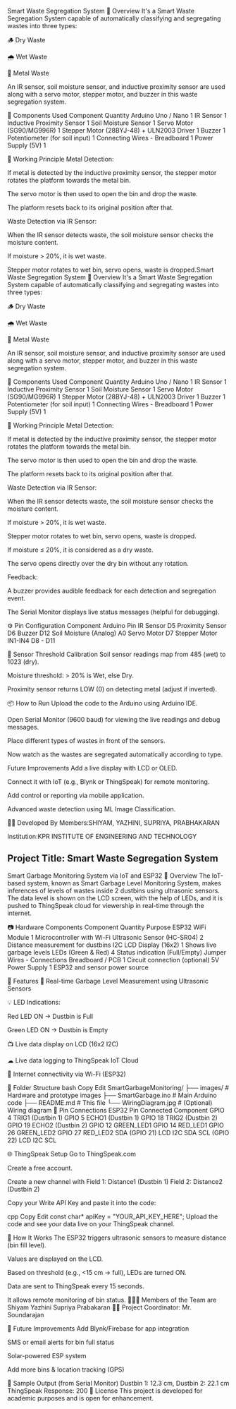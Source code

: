 Smart Waste Segregation System
📌 Overview
It's a Smart Waste Segregation System capable of automatically classifying and segregating wastes into three types:

🪵 Dry Waste

🌧 Wet Waste

🧲 Metal Waste

An IR sensor, soil moisture sensor, and inductive proximity sensor are used along with a servo motor, stepper motor, and buzzer in this waste segregation system.

🧰 Components Used
Component	Quantity
Arduino Uno / Nano	1
IR Sensor	1
Inductive Proximity Sensor	1
Soil Moisture Sensor	1
Servo Motor (SG90/MG996R)	1
Stepper Motor (28BYJ-48) + ULN2003 Driver	1
Buzzer	1
Potentiometer (for soil input)	1
Connecting Wires	-
Breadboard	1
Power Supply (5V)	1

🧠 Working Principle
Metal Detection:

If metal is detected by the inductive proximity sensor, the stepper motor rotates the platform towards the metal bin.

The servo motor is then used to open the bin and drop the waste. 

The platform resets back to its original position after that.

Waste Detection via IR Sensor:

When the IR sensor detects waste, the soil moisture sensor checks the moisture content.

If moisture > 20%, it is wet waste.

Stepper motor rotates to wet bin, servo opens, waste is dropped.Smart Waste Segregation System
📌 Overview
It's a Smart Waste Segregation System capable of automatically classifying and segregating wastes into three types:

🪵 Dry Waste

🌧 Wet Waste

🧲 Metal Waste

An IR sensor, soil moisture sensor, and inductive proximity sensor are used along with a servo motor, stepper motor, and buzzer in this waste segregation system.

🧰 Components Used
Component	Quantity
Arduino Uno / Nano	1
IR Sensor	1
Inductive Proximity Sensor	1
Soil Moisture Sensor	1
Servo Motor (SG90/MG996R)	1
Stepper Motor (28BYJ-48) + ULN2003 Driver	1
Buzzer	1
Potentiometer (for soil input)	1
Connecting Wires	-
Breadboard	1
Power Supply (5V)	1

🧠 Working Principle
Metal Detection:

If metal is detected by the inductive proximity sensor, the stepper motor rotates the platform towards the metal bin.

The servo motor is then used to open the bin and drop the waste. 

The platform resets back to its original position after that.

Waste Detection via IR Sensor:

When the IR sensor detects waste, the soil moisture sensor checks the moisture content.

If moisture > 20%, it is wet waste.

Stepper motor rotates to wet bin, servo opens, waste is dropped.

If moisture ≤ 20%, it is considered as a dry waste.

The servo opens directly over the dry bin without any rotation.

Feedback:

A buzzer provides audible feedback for each detection and segregation event.

The Serial Monitor displays live status messages (helpful for debugging).

⚙ Pin Configuration
Component	Arduino Pin
IR Sensor	D5
Proximity Sensor	D6
Buzzer	D12
Soil Moisture (Analog)	A0
Servo Motor	D7
Stepper Motor IN1-IN4	D8 - D11

🔄 Sensor Threshold Calibration
Soil sensor readings map from 485 (wet) to 1023 (dry).

Moisture threshold: > 20% is Wet, else Dry.

Proximity sensor returns LOW (0) on detecting metal (adjust if inverted).

📦 How to Run
Upload the code to the Arduino using Arduino IDE.

Open Serial Monitor (9600 baud) for viewing the live readings and debug messages.

Place different types of wastes in front of the sensors.

Now watch as the wastes are segregated automatically according to type.

Future Improvements
Add a live display with LCD or OLED.

Connect it with IoT (e.g., Blynk or ThingSpeak) for remote monitoring.

Add control or reporting via mobile application.

Advanced waste detection using ML Image Classification.

👨‍💻 Developed By
Members:SHIYAM, YAZHINI, SUPRIYA, PRABHAKARAN

Institution:KPR INSTITUTE OF ENGINEERING AND TECHNOLOGY

Project Title: Smart Waste Segregation System
-------------------------------------------------

Smart Garbage Monitoring System via IoT and ESP32
📌 Overview
The IoT-based system, known as Smart Garbage Level Monitoring System, makes inferences of levels of wastes inside 2 dustbins using ultrasonic sensors. The data level is shown on the LCD screen, with the help of LEDs, and it is pushed to ThingSpeak cloud for viewership in real-time through the internet.

📷 Hardware Components
Component	Quantity	Purpose
ESP32 WiFi Module	1	Microcontroller with Wi-Fi
Ultrasonic Sensor (HC-SR04)	2	Distance measurement for dustbins
I2C LCD Display (16x2)	1	Shows live garbage levels
LEDs (Green & Red)	4	Status indication (Full/Empty)
Jumper Wires	-	Connections
Breadboard / PCB	1	Circuit connection (optional)
5V Power Supply	1	ESP32 and sensor power source

🧠 Features
📡 Real-time Garbage Level Measurement using Ultrasonic Sensors

💡 LED Indications:

Red LED ON → Dustbin is Full

Green LED ON → Dustbin is Empty

📺 Live data display on LCD (16x2 I2C)

☁ Live data logging to ThingSpeak IoT Cloud

📶 Internet connectivity via Wi-Fi (ESP32)

📁 Folder Structure
bash
Copy
Edit
SmartGarbageMonitoring/
├── images/                  # Hardware and prototype images
├── SmartGarbage.ino         # Main Arduino code
├── README.md                # This file
└── WiringDiagram.jpg        # (Optional) Wiring diagram
🔌 Pin Connections
ESP32 Pin	Connected Component
GPIO 4	TRIG1 (Dustbin 1)
GPIO 5	ECHO1 (Dustbin 1)
GPIO 18	TRIG2 (Dustbin 2)
GPIO 19	ECHO2 (Dustbin 2)
GPIO 12	GREEN_LED1
GPIO 14	RED_LED1
GPIO 26	GREEN_LED2
GPIO 27	RED_LED2
SDA (GPIO 21)	LCD I2C SDA
SCL (GPIO 22)	LCD I2C SCL

🌐 ThingSpeak Setup
Go to ThingSpeak.com

Create a free account.

Create a new channel with  Field 1: Distance1 (Dustbin 1)  Field 2: Distance2 (Dustbin 2)

Copy your Write API Key and paste it into the code:

cpp
Copy
Edit
const char* apiKey = "YOUR_API_KEY_HERE";
Upload the code and see your data live on your ThingSpeak channel.

🔧 How It Works
The ESP32 triggers ultrasonic sensors to measure distance (bin fill level).

Values are displayed on the LCD.

Based on threshold (e.g., <15 cm → full), LEDs are turned ON.

Data are sent to ThingSpeak every 15 seconds.

It allows remote monitoring of bin status.
🧑‍🤝‍🧑 Members of the Team are
Shiyam
Yazhini
Supriya
Prabakaran
👨‍🏫 Project Coordinator: Mr. Soundarajan

🏁 Future Improvements
Add Blynk/Firebase for app integration

SMS or email alerts for bin full status

Solar-powered ESP system

Add more bins & location tracking (GPS)

🧪 Sample Output (from Serial Monitor)
Dustbin 1: 12.3 cm, Dustbin 2: 22.1 cm
ThingSpeak Response: 200
📜 License
This project is developed for academic purposes and is open for enhancement.
